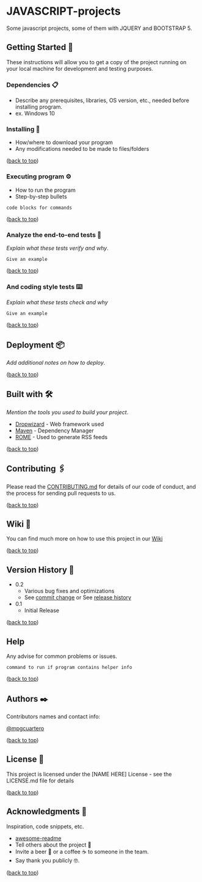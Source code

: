 # JAVASCRIPT-projects
Some javascript projects, some of them with JQUERY and BOOTSTRAP 5.

## Getting Started 🚀
These instructions will allow you to get a copy of the project running on your local machine for development and testing purposes.

### Dependencies 📋

* Describe any prerequisites, libraries, OS version, etc., needed before installing program.
* ex. Windows 10

### Installing 🔧

* How/where to download your program
* Any modifications needed to be made to files/folders

(<a href="#top">back to top</a>)

### Executing program ⚙️

* How to run the program
* Step-by-step bullets
```
code blocks for commands
```
(<a href="#top">back to top</a>)

### Analyze the end-to-end tests 🔩

_Explain what these tests verify and why_.

```
Give an example
```
(<a href="#top">back to top</a>)

### And coding style tests ⌨️

_Explain what these tests check and why_

```
Give an example
```
(<a href="#top">back to top</a>)

## Deployment 📦

_Add additional notes on how to deploy_.

(<a href="#top">back to top</a>)

## Built with 🛠️

_Mention the tools you used to build your project_.

* [Dropwizard](http://www.dropwizard.io/1.0.2/docs/) - Web framework used
* [Maven](https://maven.apache.org/) - Dependency Manager
* [ROME](https://rometools.github.io/rome/) - Used to generate RSS feeds

(<a href="#top">back to top</a>)

## Contributing 🖇️

Please read the [CONTRIBUTING.md](https://gist.github.com/villanuevand/xxxxxx) for details of our code of conduct, and the process for sending pull requests to us.

(<a href="#top">back to top</a>)

## Wiki 📖

You can find much more on how to use this project in our [Wiki](https://github.com/tu/proyecto/wiki)

(<a href="#top">back to top</a>)

## Version History 📌

* 0.2
    * Various bug fixes and optimizations
    * See [commit change]() or See [release history]()
* 0.1
    * Initial Release

(<a href="#top">back to top</a>)

## Help

Any advise for common problems or issues.
```
command to run if program contains helper info
```

(<a href="#top">back to top</a>)

## Authors ✒️

Contributors names and contact info:

[@mpgcuartero](https://www.linkedin.com/in/mpgcuartero/)

(<a href="#top">back to top</a>)

## License 📄

This project is licensed under the [NAME HERE] License - see the LICENSE.md file for details

(<a href="#top">back to top</a>)

## Acknowledgments 🎁

Inspiration, code snippets, etc.
* [awesome-readme](https://github.com/MPGC/MPGC/blob/main/README.md)
* Tell others about the project 📢
* Invite a beer 🍺 or a coffee ☕ to someone in the team. 
* Say thank you publicly 🤓.

(<a href="#top">back to top</a>)
